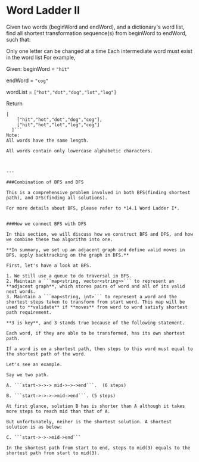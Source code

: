 # Word Ladder II


Given two words (beginWord and endWord), and a dictionary's word list, find all shortest transformation sequence(s) from beginWord to endWord, such that:

Only one letter can be changed at a time
Each intermediate word must exist in the word list
For example,

Given:
beginWord = ```"hit"```

endWord = ```"cog"```

wordList = ```["hot","dot","dog","lot","log"]```

Return
```
[
    ["hit","hot","dot","dog","cog"],
    ["hit","hot","lot","log","cog"]
  ]```
Note:
All words have the same length.

All words contain only lowercase alphabetic characters.



---

###Combination of BFS and DFS

This is a comprehensive problem involved in both BFS(finding shortest path), and DFS(finding all solutions).

For more details about BFS, please refer to *14.1 Word Ladder I*.


###How we connect BFS with DFS

In this section, we will discuss how we construct BFS and DFS, and how we combine these two algorithm into one.

**In summary, we set up an adjacent graph and define valid moves in BFS, apply backtracking on the graph in DFS.**

First, let's have a look at BFS. 

1. We still use a queue to do traversal in BFS.
2. Maintain a ```map<string, vector<string>>``` to represent an **adjacent graph**, which stores pairs of word and all of its valid next words.
3. Maintain a ```map<string, int>``` to represent a word and the shortest steps taken to transform from start word. This map will be used to **validate** if **moves** from word to word satisfy shortest path requirement.

**3 is key**, and 3 stands true because of the following statement.

Each word, if they are able to be transformed, has its own shortest path. 

If a word is on a shortest path, then steps to this word must equal to the shortest path of the word.

Let's see an example. 

Say we two path. 

A. ```start->->-> mid->->->end```.  (6 steps)

B. ```start->->->->mid->end```. (5 steps)

At first glance, solution B has is shorter than A although it takes more steps to reach mid than that of A.

But unfortunately, neiher is the shortest solution. A shortest solution is as below:

C. ```start->->->mid->end``` 

In the shortest path from start to end, steps to mid(3) equals to the shortest path from start to mid(3).




